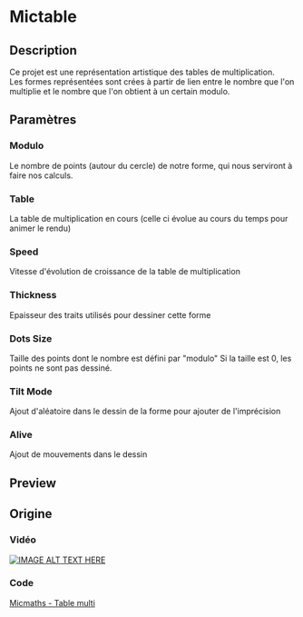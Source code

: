 # Mictable

## Description

Ce projet est une représentation artistique des tables de multiplication.  
Les formes représentées sont crées à partir de lien entre le nombre que l'on multiplie et le nombre que l'on obtient à un certain modulo.  

## Paramètres 

### Modulo

Le nombre de points (autour du cercle) de notre forme, qui nous serviront à faire nos calculs.

### Table

La table de multiplication en cours (celle ci évolue au cours du temps pour animer le rendu) 

### Speed

Vitesse d'évolution de croissance de la table de multiplication

### Thickness

Epaisseur des traits utilisés pour dessiner cette forme

### Dots Size

Taille des points dont le nombre est défini par "modulo"
Si la taille est 0, les points ne sont pas dessiné.

### Tilt Mode

Ajout d'aléatoire dans le dessin de la forme pour ajouter de l'imprécision

### Alive

Ajout de mouvements dans le dessin



## Preview



## Origine

### Vidéo 

[![IMAGE ALT TEXT HERE](https://img.youtube.com/vi/-X49VQgi86E/0.jpg)](https://www.youtube.com/watch?v=-X49VQgi86E)

### Code

[Micmaths - Table multi](http://micmaths.com/applis/tablesmulti.html)

